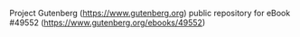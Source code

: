 Project Gutenberg (https://www.gutenberg.org) public repository for eBook #49552 (https://www.gutenberg.org/ebooks/49552)
